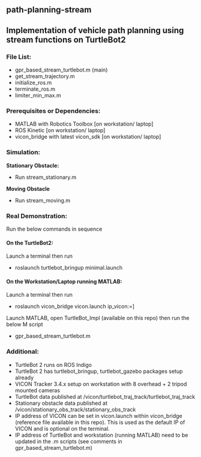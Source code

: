 ## path-planning-stream

## Implementation of vehicle path planning using stream functions on TurtleBot2

### **File List:**

- gpr_based_stream_turtlebot.m (main)
- get_stream_trajectory.m
- initialize_ros.m
- terminate_ros.m
- limiter_min_max.m

### **Prerequisites or Dependencies:**

- MATLAB with Robotics Toolbox [on workstation/ laptop]
- ROS Kinetic [on workstation/ laptop]
- vicon_bridge with latest vicon_sdk [on workstation/ laptop]

### **Simulation**:

**Stationary Obstacle:**
- Run stream_stationary.m

**Moving Obstacle**
- Run stream_moving.m


### **Real Demonstration:**

Run the below commands in sequence

#### On the TurtleBot2:

Launch a terminal then run

- roslaunch turtlebot_bringup minimal.launch

#### On the Workstation/Laptop running MATLAB:

Launch a terminal then run

- roslaunch vicon_bridge vicon.launch ip_vicon:=<enter ip of vicon>]

Launch MATLAB, open TurtleBot_Impl (available on this repo) then run the below M script

- gpr_based_stream_turtlebot.m

### **Additional:**

- TurtleBot 2 runs on ROS Indigo
- TurtleBot 2 has turtlebot_bringup, turtlebot_gazebo packages setup already
- VICON Tracker 3.4.x setup on workstation with 8 overhead + 2 tripod mounted cameras
- TurtleBot data published at /vicon/turtlebot_traj_track/turtlebot_traj_track
- Stationary obstacle data published at /vicon/stationary_obs_track/stationary_obs_track
- IP address of VICON can be set in vicon.launch within vicon_bridge (reference file available in this repo). This is used as the default IP of VICON and is optional on the terminal.
- IP address of TurtleBot and workstation (running MATLAB) need to be updated in the .m scripts (see comments in gpr_based_stream_turtlebot.m)
